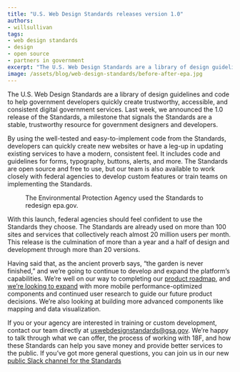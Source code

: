 ```yaml
---
title: "U.S. Web Design Standards releases version 1.0"
authors:
- willsullivan
tags:
- web design standards
- design
- open source
- partners in government
excerpt: "The U.S. Web Design Standards are a library of design guidelines and code to help government developers quickly create trustworthy, accessible, and consistent digital government services. Last week, we announced the 1.0 release of the Standards, a milestone that signals the Standards are a stable, trustworthy resource for government designers and developers."
image: /assets/blog/web-design-standards/before-after-epa.jpg
---
```

The U.S. Web Design Standards are a library of design guidelines and code to help government developers quickly create trustworthy, accessible, and consistent digital government services. Last week, we announced the 1.0 release of the Standards, a milestone that signals the Standards are a stable, trustworthy resource for government designers and developers.

By using the well-tested and easy-to-implement code from the Standards, developers can quickly create new websites or have a leg-up in updating existing services to have a modern, consistent feel. It includes code and guidelines for forms, typography, buttons, alerts, and more. The Standards are open source and free to use, but our team is also available to work closely with federal agencies to develop custom features or train teams on implementing the Standards.

<figure>
  <img src="{{site.baseurl}}/assets/blog/web-design-standards/before-after-epa.jpg" alt="">
  <figcaption>The Environmental Protection Agency used the Standards to redesign epa.gov.</figcaption>
</figure>

With this launch, federal agencies should feel confident to use the Standards they choose. The Standards are already used on more than 100 sites and services that collectively reach almost 20 million users per month. This release is the culmination of more than a year and a half of design and development through more than 20 versions.

Having said that, as the ancient proverb says, “the garden is never finished,” and we’re going to continue to develop and expand the platform’s capabilities. We’re well on our way to completing our [product roadmap](https://standards.usa.gov/whats-new/product-roadmap/), and [we’re looking to expand](https://18f.gsa.gov/2016/12/22/charting-the-future-of-the-draft-us-web-design-standards/) with more mobile performance-optimized components and continued user research to guide our future product decisions. We’re also looking at building more advanced components like mapping and data visualization.

If you or your agency are interested in training or custom development, contact our team directly at [uswebdesignstandards@gsa.gov](mailto:uswebdesignstandards@gsa.gov). We’re happy to talk through what we can offer, the process of working with 18F, and how these Standards can help you save money and provide better services to the public. If you’ve got more general questions, you can join us in our new [public Slack channel for the Standards](https://chat.18f.gov./)
